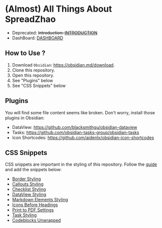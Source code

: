 # (Almost) All Things About SpreadZhao

* Deprecated: ~~Introduction: [INTRODUCTION](INTRODUCTION.md)~~
* DashBoard: [DASHBOARD](DASHBOARD.md)

## How to Use ?

1. Download `Obsidian`: https://obsidian.md/download.
2. Clone this repository.
3. Open this repository.
4. See "Plugins" below
5. See "CSS Snippets" below

## Plugins

You will find some file content seems like broken. Don't worry, install those plugins in Obsidian:

* DataView: https://github.com/blacksmithgu/obsidian-dataview
* Tasks: https://github.com/obsidian-tasks-group/obsidian-tasks
* Icon Shortcodes: https://github.com/aidenlx/obsidian-icon-shortcodes

## CSS Snippets

CSS snippets are important in the styling of this repository. Follow the [guide](https://help.obsidian.md/Extending+Obsidian/CSS+snippets) and add the snippets below:

* [Border Styling](resources/spread-border.css)
* [Callouts Styling](resources/spread-callouts.css)
* [Checklist Styling](resources/spread-checklist.css)
* [DataView Styling](resources/spread-dataview.css)
* [Markdown Elements Styling](resources/spread-elements.css)
* [Icons Before Headings](resources/spread-headings-icon.css)
* [Print to PDF Settings](resources/spread-print.css)
* [Task Styling](resources/spread-task-p0.css)
* [Codeblocks Unwrapped](resources/spread-unwrap.css)
